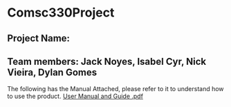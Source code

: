# Comsc330Project
## Project Name: 
## Team members: Jack Noyes, Isabel Cyr, Nick Vieira, Dylan Gomes

The following has the Manual Attached, please refer to it to understand how to use the product.
[User Manual and Guide .pdf](https://github.com/noyesne/Comsc330Project/files/15213860/User.Manual.and.Guide.pdf)
